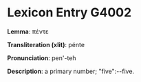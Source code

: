 # Lexicon Entry G4002

**Lemma**: πέντε

**Transliteration (xlit)**: pénte

**Pronunciation**: pen'-teh

**Description**:
a primary number; "five":--five.
